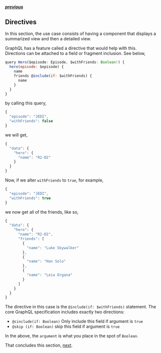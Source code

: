 ##### [previous][previous]

## Directives

In this section, the use case consists of having a component that displays a summarized view and then a detailed view.

GraphQL has a feature called a directive that would help with this. Directions can be attached to a field or fragment inclusion. See below,

```js
query Hero($episode: Episode, $withFriends: Boolean!) {
  hero(episode: $episode) {
    name
    friends @include(if: $withFriends) {
      name
    }
  }
}
```

by calling this query,

```js
{
  "episode": "JEDI",
  "withFriends": false
}
```

we will get,

```js
{
  "data": {
    "hero": {
      "name": "R2-D2"
    }
  }
}
```

Now, if we alter `withFriends` to `true`, for example,

```js
{
  "episode": "JEDI",
  "withFriends": true
}
```

we now get all of the friends, like so,

```js
{
  "data": {
    "hero": {
      "name": "R2-D2",
      "friends": [
        {
          "name": "Luke Skywalker"
        },
        {
          "name": "Han Solo"
        },
        {
          "name": "Leia Organa"
        }
      ]
    }
  }
}
```

The directive in this case is the `@include(if: $withFriends)` statement. The core GraphQL specification includes exactly two directions:

- `@cinclude(if: Boolean)` Only include this field if argument is `true`
- `@skip (if: Boolean)` skip this field if argument is `true`

In the above, the `argument` is what you place in the spot of `Boolean`.

That concludes this section, [next][next].

[previous]: ./variables.md
[docs]: http://graphql.github.io/learn/queries/#directives
[next]: ./mutations.md

